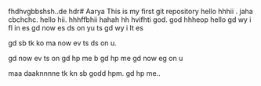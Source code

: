 fhdhvgbbshsh..de hdr# Aarya
This is my first  git repository
hello 
 hhhii . jaha cbchchc. hello hii. hhhffbhii hahah hh hvifhti god.  god hhheop hello gd wy i fl in es gd now es ds on yu ts gd wy i lt es


gd sb tk ko
ma now ev ts ds on u.

gd now ev ts on 
gd hp me b gd hp me gd now eg on u


maa daaknnnne tk kn sb godd hpm.
gd hp me..